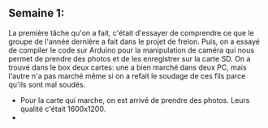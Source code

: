 ## Semaine 1:
   La première tâche qu'on a fait, c'était d'essayer de comprendre ce que le groupe de l'année dernière a fait dans le projet de frelon. 
   Puis, on a essayé de compiler le code sur Arduino pour la manipulation de caméra qui nous permet de prendre des photos et de les enregistrer sur la carte SD. 
   On a trouvé dans le box deux cartes: une a bien marché dans deux PC, mais l'autre n'a pas marché même si on a refait le soudage de ces fils parce qu'ils sont mal soudés.
  - Pour la carte qui marche, on est arrivé de prendre des photos. Leurs qualité c'était 1600x1200.
  - 
